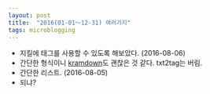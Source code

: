 ```yaml
---
layout: post
title:  "2016(01-01〜12-31) 여러가지"
tags: microblogging
---
```

* 지킬에 태그를 사용할 수 있도록 해보았다. (2016-08-06)
* 간단한 형식이니 [kramdown](http://kramdown.gettalong.org/quickref.html)도 괜찮은 것 같다. txt2tag는 버림.
* 간단한 리스트. (2016-08-05)
* 되냐?


